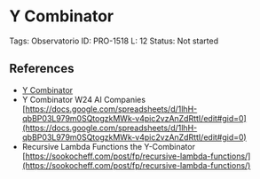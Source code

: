 # Y Combinator

Tags: Observatorio
ID: PRO-1518
L: 12
Status: Not started

## References

- [Y Combinator](https://en.wikipedia.org/wiki/Y_Combinator)
- Y Combinator W24 AI Companies
[https://docs.google.com/spreadsheets/d/1lhH-qbBP03L979m0SQtogzkMWk-v4pic2vzAnZdRttI/edit#gid=0](https://docs.google.com/spreadsheets/d/1lhH-qbBP03L979m0SQtogzkMWk-v4pic2vzAnZdRttI/edit#gid=0)
- Recursive Lambda Functions the Y-Combinator
[https://sookocheff.com/post/fp/recursive-lambda-functions/](https://sookocheff.com/post/fp/recursive-lambda-functions/)